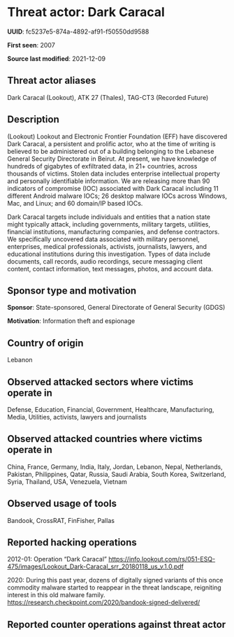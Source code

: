 # Threat actor: Dark Caracal

**UUID**: fc5237e5-874a-4892-af91-f50550dd9588

**First seen**: 2007

**Source last modified**: 2021-12-09

## Threat actor aliases

Dark Caracal (Lookout), ATK 27 (Thales), TAG-CT3 (Recorded Future)

## Description

(Lookout) Lookout and Electronic Frontier Foundation (EFF) have discovered Dark Caracal, a persistent and prolific actor, who at the time of writing is believed to be administered out of a building belonging to the Lebanese General Security Directorate in Beirut. At present, we have knowledge of hundreds of gigabytes of exfiltrated data, in 21+ countries, across thousands of victims. Stolen data includes enterprise intellectual property and personally identifiable information. We are releasing more than 90 indicators of compromise (IOC) associated with Dark Caracal including 11 different Android malware IOCs; 26 desktop malware IOCs across Windows, Mac, and Linux; and 60 domain/IP based IOCs.

Dark Caracal targets include individuals and entities that a nation state might typically attack, including governments, military targets, utilities, financial institutions, manufacturing companies, and defense contractors. We specifically uncovered data associated with military personnel, enterprises, medical professionals, activists, journalists, lawyers, and educational institutions during this investigation. Types of data include documents, call records, audio recordings, secure messaging client content, contact information, text messages, photos, and account data.

## Sponsor type and motivation

**Sponsor**: State-sponsored, General Directorate of General Security (GDGS)

**Motivation**: Information theft and espionage


## Country of origin

Lebanon

## Observed attacked sectors where victims operate in

Defense, Education, Financial, Government, Healthcare, Manufacturing, Media, Utilities, activists, lawyers and journalists

## Observed attacked countries where victims operate in

China, France, Germany, India, Italy, Jordan, Lebanon, Nepal, Netherlands, Pakistan, Philippines, Qatar, Russia, Saudi Arabia, South Korea, Switzerland, Syria, Thailand, USA, Venezuela, Vietnam

## Observed usage of tools

Bandook, CrossRAT, FinFisher, Pallas

## Reported hacking operations

2012-01: Operation “Dark Caracal”
https://info.lookout.com/rs/051-ESQ-475/images/Lookout_Dark-Caracal_srr_20180118_us_v.1.0.pdf

2020: During this past year, dozens of digitally signed variants of this once commodity malware started to reappear in the threat landscape, reigniting interest in this old malware family.
https://research.checkpoint.com/2020/bandook-signed-delivered/

## Reported counter operations against threat actor





